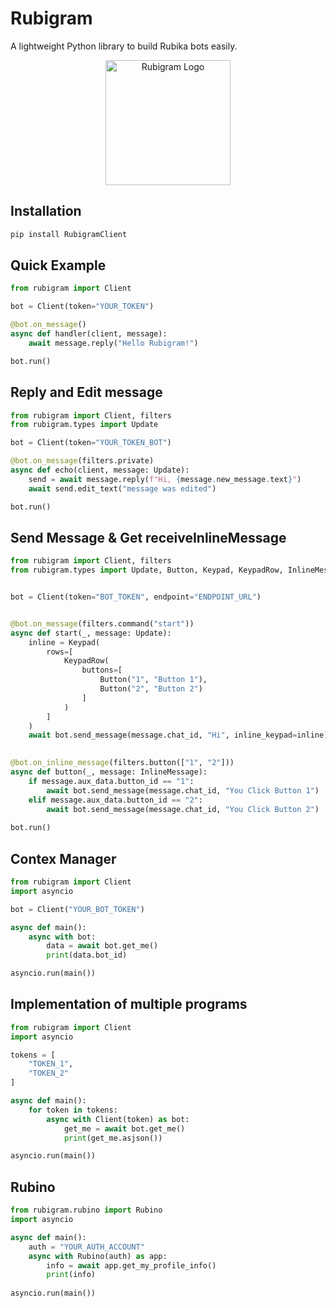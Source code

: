 # Rubigram
A lightweight Python library to build Rubika bots easily.

<div align="center">
  <img src="http://rubigram.ir/Rubigram.jpg" alt="Rubigram Logo" width="200"/>
</div>



## Installation
```bash
pip install RubigramClient
```

## Quick Example
```python
from rubigram import Client

bot = Client(token="YOUR_TOKEN")

@bot.on_message()
async def handler(client, message):
    await message.reply("Hello Rubigram!")

bot.run()
```

## Reply and Edit message
```python
from rubigram import Client, filters
from rubigram.types import Update

bot = Client(token="YOUR_TOKEN_BOT")

@bot.on_message(filters.private)
async def echo(client, message: Update):
    send = await message.reply(f"Hi, {message.new_message.text}")
    await send.edit_text("message was edited")

bot.run()
```

## Send Message & Get receiveInlineMessage
```python
from rubigram import Client, filters
from rubigram.types import Update, Button, Keypad, KeypadRow, InlineMessage


bot = Client(token="BOT_TOKEN", endpoint="ENDPOINT_URL")


@bot.on_message(filters.command("start"))
async def start(_, message: Update):
    inline = Keypad(
        rows=[
            KeypadRow(
                buttons=[
                    Button("1", "Button 1"),
                    Button("2", "Button 2")
                ]
            )
        ]
    )
    await bot.send_message(message.chat_id, "Hi", inline_keypad=inline)
    

@bot.on_inline_message(filters.button(["1", "2"]))
async def button(_, message: InlineMessage):
    if message.aux_data.button_id == "1":
        await bot.send_message(message.chat_id, "You Click Button 1")
    elif message.aux_data.button_id == "2":
        await bot.send_message(message.chat_id, "You Click Button 2")
        
bot.run()
```

## Contex Manager
```python
from rubigram import Client
import asyncio

bot = Client("YOUR_BOT_TOKEN")

async def main():
    async with bot:
        data = await bot.get_me()
        print(data.bot_id)

asyncio.run(main())
```

## Implementation of multiple programs
```python
from rubigram import Client
import asyncio

tokens = [
    "TOKEN_1",
    "TOKEN_2"
]

async def main():
    for token in tokens:
        async with Client(token) as bot:
            get_me = await bot.get_me()
            print(get_me.asjson())

asyncio.run(main())
```

## Rubino
```python
from rubigram.rubino import Rubino
import asyncio

async def main():
    auth = "YOUR_AUTH_ACCOUNT"
    async with Rubino(auth) as app:
        info = await app.get_my_profile_info()
        print(info)
        
asyncio.run(main())
```